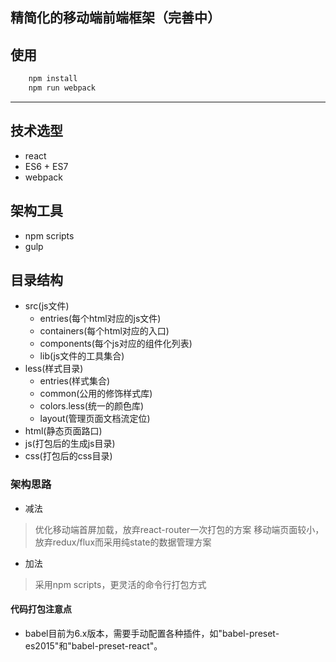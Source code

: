 ## 精简化的移动端前端框架（完善中）

## 使用
``` bash
    npm install 
    npm run webpack
```
---

## 技术选型
- react
- ES6 + ES7
- webpack

## 架构工具
- npm scripts
- gulp

## 目录结构
- src(js文件)
    - entries(每个html对应的js文件)
    - containers(每个html对应的入口)
    - components(每个js对应的组件化列表)
    - lib(js文件的工具集合)
- less(样式目录)  
    - entries(样式集合)
    - common(公用的修饰样式库)
    - colors.less(统一的颜色库)
    - layout(管理页面文档流定位)
- html(静态页面路口)  
- js(打包后的生成js目录)
- css(打包后的css目录) 

### 架构思路
- 减法
> 优化移动端首屏加载，放弃react-router一次打包的方案
> 移动端页面较小，放弃redux/flux而采用纯state的数据管理方案

- 加法
> 采用npm scripts，更灵活的命令行打包方式
    
#### 代码打包注意点
- babel目前为6.x版本，需要手动配置各种插件，如"babel-preset-es2015"和"babel-preset-react"。




